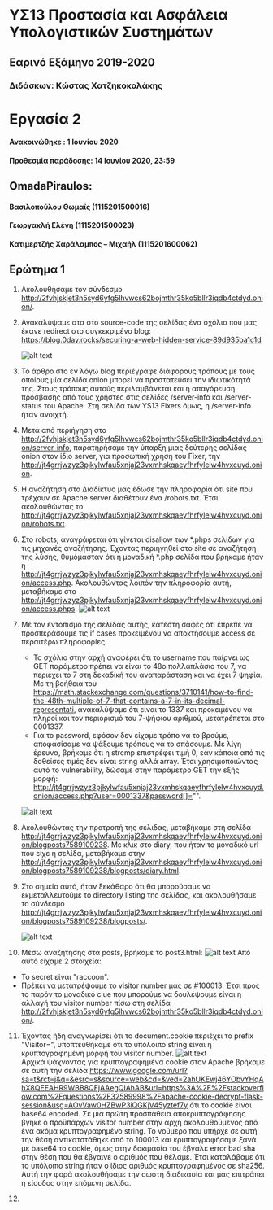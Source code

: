 # ΥΣ13 Προστασία και Ασφάλεια Υπολογιστικών Συστημάτων
## Εαρινό Εξάμηνο 2019-2020
### Διδάσκων: Κώστας Χατζηκοκολάκης
# Εργασία 2

#### Ανακοινώθηκε : 1 Ιουνίου 2020 
#### Προθεσμία παράδοσης: 14 Ιουνίου 2020, 23:59

## OmadaPiraulos:
#### Βασιλοπούλου Θωμαΐς (1115201500016)
#### Γεωργακλή Ελένη (1115201500023)
#### Κατιμερτζής Χαράλαμπος – Μιχαήλ (1115201600062)

## Ερώτημα 1

1. Ακολουθήσαμε τον σύνδεσμο http://2fvhjskjet3n5syd6yfg5lhvwcs62bojmthr35ko5bllr3iqdb4ctdyd.onion/.

2. Ανακαλύψαμε στα στο source-code της σελίδας ένα σχόλιο που μας έκανε redirect στο
   συγκεκριμένο blog: https://blog.0day.rocks/securing-a-web-hidden-service-89d935ba1c1d
   
   ![alt text](https://github.com/chatziko-ys13/2020-project-2-omadapiraulos/blob/master/screenshots/Screenshot_4.png)
   
3. Το άρθρο στο εν λόγω blog περιέγραφε διάφορους τρόπους με τους οποίους μία σελίδα onion μπορεί να προστατεύσει την ιδιωτικότητά της. Στους τρόπους αυτούς περιλαμβάνεται και η απαγόρευση πρόσβασης από τους χρήστες στις σελίδες /server-info και /server-status του Apache. Στη σελίδα των YS13 Fixers όμως, η /server-info ήταν ανοιχτή.

4. Μετά από περιήγηση στο http://2fvhjskjet3n5syd6yfg5lhvwcs62bojmthr35ko5bllr3iqdb4ctdyd.onion/server-info, παρατηρήσαμε την ύπαρξη μιας δεύτερης σελίδας onion στον ίδιο server, για προσωπική χρήση του Fixer, την http://jt4grrjwzyz3pjkylwfau5xnjaj23vxmhskqaeyfhrfylelw4hvxcuyd.onion.

5. Η αναζήτηση στο Διαδίκτυο μας έδωσε την πληροφορία ότι site που τρέχουν σε Apache server διαθέτουν ένα /robots.txt. Έτσι ακολουθώντας το http://jt4grrjwzyz3pjkylwfau5xnjaj23vxmhskqaeyfhrfylelw4hvxcuyd.onion/robots.txt.

6. Στο robots, αναγράφεται ότι γίνεται disallow των *.phps σελίδων για τις μηχανές αναζήτησης. Έχοντας περιηγηθεί στο site σε αναζήτηση της λύσης, θυμόμασταν ότι η μοναδική *.php σελίδα που βρήκαμε ήταν η http://jt4grrjwzyz3pjkylwfau5xnjaj23vxmhskqaeyfhrfylelw4hvxcuyd.onion/access.php. Ακολουθώντας λοιπόν την πληροφορία αυτή, μεταβήκαμε στο http://jt4grrjwzyz3pjkylwfau5xnjaj23vxmhskqaeyfhrfylelw4hvxcuyd.onion/access.phps. 
![alt text](https://github.com/chatziko-ys13/2020-project-2-omadapiraulos/blob/master/screenshots/Screenshot_5.png)

7. Με τον εντοπισμό της σελίδας αυτής, κατέστη σαφές ότι έπρεπε να προσπεράσουμε τις if cases προκειμένου να αποκτήσουμε access σε περαιτέρω πληροφορίες. 
   * Το σχόλιο στην αρχή αναφέρει ότι το username που παίρνει ως GET παράμετρο πρέπει να είναι το 48ο πολλαπλάσιο του 7, να περιέχει το 7 στη δεκαδική του αναπαράσταση και να έχει 7 ψηφία. Με τη βοήθεια του https://math.stackexchange.com/questions/3710141/how-to-find-the-48th-multiple-of-7-that-contains-a-7-in-its-decimal-representati, ανακαλύψαμε ότι είναι το 1337 και προκειμένου να πληροί και τον περιορισμό του 7-ψήφιου αριθμού, μετατρέπεται στο 0001337. 
   * Για το password, εφόσον δεν είχαμε τρόπο να το βρούμε, αποφασίσαμε να ψάξουμε τρόπους να το σπάσουμε. Με λίγη έρευνα, βρήκαμε ότι η 
strcmp επιστρέφει τιμή 0, εάν κάποια από τις δοθείσες τιμές δεν είναι string αλλά array. Έτσι χρησιμοποιώντας αυτό το vulnerability, δώσαμε στην παράμετρο GET την εξής μορφή:
http://jt4grrjwzyz3pjkylwfau5xnjaj23vxmhskqaeyfhrfylelw4hvxcuyd.onion/access.php?user=0001337&password[]="".

   ![alt text](https://github.com/chatziko-ys13/2020-project-2-omadapiraulos/blob/master/screenshots/Screenshot_6.png)

8. Ακολουθώντας την προτροπή της σελιδας, μεταβήκαμε στη σελίδα http://jt4grrjwzyz3pjkylwfau5xnjaj23vxmhskqaeyfhrfylelw4hvxcuyd.onion/blogposts7589109238. Με κλικ στο diary, που ήταν το μοναδικό url που είχε η σελίδα, μεταβήκαμε στην http://jt4grrjwzyz3pjkylwfau5xnjaj23vxmhskqaeyfhrfylelw4hvxcuyd.onion/blogposts7589109238/blogposts/diary.html. 

9. Στο σημείο αυτό, ήταν ξεκάθαρο ότι θα μπορούσαμε να εκμεταλλευτούμε το directory listing της σελίδας, και ακολουθήσαμε το σύνδεσμο http://jt4grrjwzyz3pjkylwfau5xnjaj23vxmhskqaeyfhrfylelw4hvxcuyd.onion/blogposts7589109238/blogposts/.

   ![alt text](https://github.com/chatziko-ys13/2020-project-2-omadapiraulos/blob/master/screenshots/Screenshot_7.png)

10. Μέσω αναζήτησης στα posts, βρήκαμε το post3.html:
   ![alt text](https://github.com/chatziko-ys13/2020-project-2-omadapiraulos/blob/master/screenshots/Screenshot_8.png)
   Από αυτό είχαμε 2 στοιχεία:
   * Το secret είναι "raccoon".
   * Πρέπει να μετατρέψουμε το visitor number μας σε #100013.
   Έτσι προς το παρόν το μοναδικό clue που μπορούμε να δουλέψουμε είναι η αλλαγή του visitor number πίσω στη σελίδα http://2fvhjskjet3n5syd6yfg5lhvwcs62bojmthr35ko5bllr3iqdb4ctdyd.onion/.
   
11. Έχοντας ήδη αναγνωρίσει ότι το document.cookie περιέχει το prefix "Visitor=", υποπτευθήκαμε ότι το υπόλοιπο string είναι η κρυπτογραφημένη μορφή του visitor number. 
   ![alt text](https://github.com/chatziko-ys13/2020-project-2-omadapiraulos/blob/master/screenshots/Screenshot_9.png) <br>
Αρχικά ψάχνοντας για κρυπτογραφημένα cookie στον Apache βρήκαμε σε αυτή την σελίδα https://www.google.com/url?sa=t&rct=j&q=&esrc=s&source=web&cd=&ved=2ahUKEwj46YObvYHqAhX8QEEAHR9WBB8QFjAAegQIAhAB&url=https%3A%2F%2Fstackoverflow.com%2Fquestions%2F32589998%2Fapache-cookie-decrypt-flask-session&usg=AOvVaw0HZBwP3iQGKjV45yztef7y ότι το cookie είναι base64 encoded. Σε μια πρώτη προσπάθεια αποκρυπτογράφησης βγήκε ο προϋπάρχων visitor number στην αρχή ακολουθούμενος από ένα ακόμα κρυπτογραφημένο string. Το νούμερο που υπήρχε σε αυτή την θέση αντικατστάθηκε από το 100013 και κρυπτογραφήσαμε ξανά με base64 το cookie, όμως στην δοκιμασία του έβγαλε error bad sha στην θέση που θα έβγαινε ο αριθμός που θέλαμε. Έτσι καταλάβαμε ότι το υπόλοιπο string ήταν ο ίδιος αριθμός κρυπτογραφημένος σε sha256. Αυτή την φορά ακολουθήσαμε την σωστή διαδικασία και μας επιτράπει η είσοδος στην επόμενη σελίδα.

12. 
